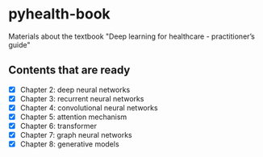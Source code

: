 # pyhealth-book
Materials about the textbook "Deep learning for healthcare - practitioner’s guide"

## Contents that are ready
- [x] Chapter 2: deep neural networks
- [x] Chapter 3: recurrent neural networks
- [x] Chapter 4: convolutional neural networks
- [x] Chapter 5: attention mechanism
- [x] Chapter 6: transformer
- [x] Chapter 7: graph neural networks
- [x] Chapter 8: generative models
